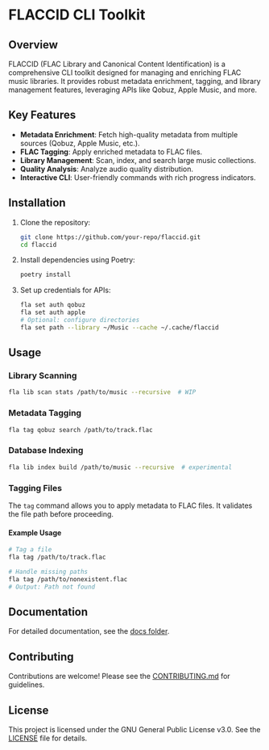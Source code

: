 # FLACCID CLI Toolkit

## Overview

FLACCID (FLAC Library and Canonical Content Identification) is a comprehensive CLI toolkit designed for managing and enriching FLAC music libraries. It provides robust metadata enrichment, tagging, and library management features, leveraging APIs like Qobuz, Apple Music, and more.

## Key Features

- **Metadata Enrichment**: Fetch high-quality metadata from multiple sources (Qobuz, Apple Music, etc.).
- **FLAC Tagging**: Apply enriched metadata to FLAC files.
- **Library Management**: Scan, index, and search large music collections.
- **Quality Analysis**: Analyze audio quality distribution.
- **Interactive CLI**: User-friendly commands with rich progress indicators.

## Installation

1. Clone the repository:

   ```bash
   git clone https://github.com/your-repo/flaccid.git
   cd flaccid
   ```

2. Install dependencies using Poetry:

   ```bash
   poetry install
   ```

3. Set up credentials for APIs:

   ```bash
   fla set auth qobuz
   fla set auth apple
   # Optional: configure directories
   fla set path --library ~/Music --cache ~/.cache/flaccid
   ```

## Usage

### Library Scanning

```bash
fla lib scan stats /path/to/music --recursive  # WIP
```

### Metadata Tagging

```bash
fla tag qobuz search /path/to/track.flac
```

### Database Indexing

```bash
fla lib index build /path/to/music --recursive  # experimental
```

### Tagging Files

The `tag` command allows you to apply metadata to FLAC files. It validates the file path before proceeding.

#### Example Usage

```bash
# Tag a file
fla tag /path/to/track.flac

# Handle missing paths
fla tag /path/to/nonexistent.flac
# Output: Path not found
```

## Documentation

For detailed documentation, see the [docs folder](./docs).

## Contributing

Contributions are welcome! Please see the [CONTRIBUTING.md](./CONTRIBUTING.md) for guidelines.

## License

This project is licensed under the GNU General Public License v3.0. See the [LICENSE](./LICENSE) file for details.

